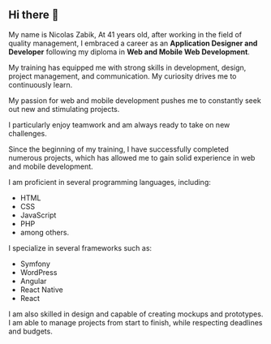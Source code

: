 ## Hi there 👋
My name is Nicolas Zabik,
At 41 years old, after working in the field of quality management, I embraced a career as an **Application Designer and Developer** following my diploma in **Web and Mobile Web Development**.

My training has equipped me with strong skills in development, design, project management, and communication.
My curiosity drives me to continuously learn.

My passion for web and mobile development pushes me to constantly seek out new and stimulating projects.

I particularly enjoy teamwork and am always ready to take on new challenges.

Since the beginning of my training, I have successfully completed numerous projects, which has allowed me to gain solid experience in web and mobile development.

I am proficient in several programming languages, including:
- HTML
- CSS
- JavaScript
- PHP
- among others.

I specialize in several frameworks such as:
- Symfony
- WordPress
- Angular
- React Native
- React

I am also skilled in design and capable of creating mockups and prototypes.
I am able to manage projects from start to finish, while respecting deadlines and budgets.

<!--
**NZabik/NZabik** is a ✨ _special_ ✨ repository because its `README.md` (this file) appears on your GitHub profile.

Here are some ideas to get you started:

- 🔭 I’m currently working on ...
- 🌱 I’m currently learning ...
- 👯 I’m looking to collaborate on ...
- 🤔 I’m looking for help with ...
- 💬 Ask me about ...
- 📫 How to reach me: ...
- 😄 Pronouns: ...
- ⚡ Fun fact: ...
-->
